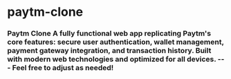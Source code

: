 # paytm-clone
### Paytm Clone  A fully functional web app replicating Paytm's core features: secure user authentication, wallet management, payment gateway integration, and transaction history. Built with modern web technologies and optimized for all devices.  ---  Feel free to adjust as needed!
